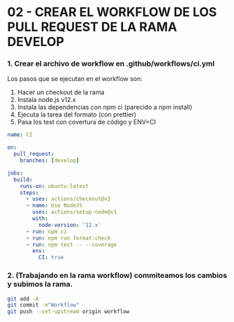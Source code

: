 # 02 - CREAR EL WORKFLOW DE LOS PULL REQUEST DE LA RAMA DEVELOP

### 1. Crear el archivo de workflow en .github/workflows/ci.yml

Los pasos que se ejecutan en el workflow son:

1. Hacer un checkout de la rama
2. Instala node.js v12.x
3. Instala las dependencias con npm ci (parecido a npm install)
4. Ejecuta la tarea del formato (con prettier)
5. Pasa los test con covertura de código y ENV=CI

```yml
name: CI

on:
  pull_request:
    branches: [develop]

jobs:
  build:
    runs-on: ubuntu-latest
    steps:
      - uses: actions/checkout@v2
      - name: Use NodeJS
        uses: actions/setup-node@v1
        with:
          node-version: '12.x'
      - run: npm ci
      - run: npm run format:check
      - run: npm test -- --coverage
        env:
          CI: true
```

### 2. (Trabajando en la rama workflow) commiteamos los cambios y subimos la rama.

```bash
git add -A
git commit -m"Workflow"
git push --set-upstream origin workflow
```
